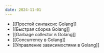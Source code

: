 ```yaml
---
date: 2024-11-01
---
```

- [[Простой синтаксис Golang]]
- [[Быстрая сборка Golang]]
- [[Garbage collector в Golang]]
- [[Concurrency в Golang]]
- [[Управление зависимостями в Golang]]
